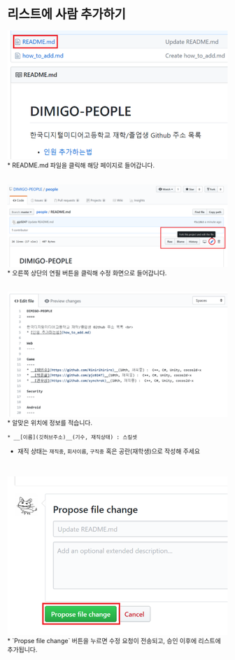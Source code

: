 리스트에 사람 추가하기
====

<img src="img/step1.png" width="600">
* README.md 파일을 클릭해 해당 페이지로 들어갑니다.
<br><br><br>

<img src="img/step2.png" width="600" />
* 오른쪽 상단의 연필 버튼을 클릭해 수정 화면으로 들어갑니다.
<br><br><br>

<img src="img/step3.png" width="600" />
* 알맞은 위치에 정보를 적습니다.

```
* __[이름](깃허브주소)__(기수, 재직상태) : 스킬셋
```

* 재직 상태는 `재직중`, `회사이름`, `구직중` 혹은 공란(재학생)으로 작성해 주세요
<br><br><br>

<img src="img/step4.png" width="600" />
* `Propse file change` 버튼을 누르면 수정 요청이 전송되고, 승인 이후에 리스트에 추가됩니다.
